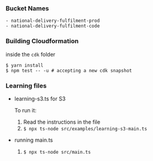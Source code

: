 
### Bucket Names

```
- national-delivery-fulfilment-prod
- national-delivery-fulfilment-code
```

### Building Cloudformation

inside the `cdk` folder

```
$ yarn install
$ npm test -- -u # accepting a new cdk snapshot
```

### Learning files

- learning-s3.ts for S3
  
  To run it:
  1. Read the instructions in the file
  1. `$ npx ts-node src/examples/learning-s3-main.ts`

- running main.ts
  
  1. `$ npx ts-node src/main.ts`